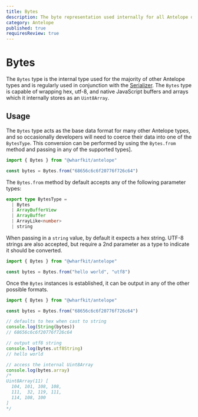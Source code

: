 ```yaml
---
title: Bytes
description: The byte representation used internally for all Antelope data types and serialization
category: Antelope
published: true
requiresReview: true
---
```


# Bytes

The `Bytes` type is the internal type used for the majority of other Antelope types and is regularly used in conjunction with the [Serializer](/docs/antelope/serializer). The `Bytes` type is capable of wrapping hex, utf-8, and native JavaScript buffers and arrays which it internally stores as an `Uint8Array`.

## Usage

The `Bytes` type acts as the base data format for many other Antelope types, and so occasionally developers will need to coerce their data into one of the `BytesType`. This conversion can be performed by using the `Bytes.from` method and passing in any of the supported types].

```ts
import { Bytes } from "@wharfkit/antelope"

const bytes = Bytes.from("68656c6c6f20776f726c64")
```

The `Bytes.from` method by default accepts any of the following parameter types:

```ts
export type BytesType =
  | Bytes
  | ArrayBufferView
  | ArrayBuffer
  | ArrayLike<number>
  | string
```

When passing in a `string` value, by default it expects a hex string. UTF-8 strings are also accepted, but require a 2nd parameter as a type to indicate it should be converted.

```ts
import { Bytes } from "@wharfkit/antelope"

const bytes = Bytes.from("hello world", "utf8")
```

Once the `Bytes` instances is established, it can be output in any of the other possible formats.

```ts
import { Bytes } from "@wharfkit/antelope"

const bytes = Bytes.from("68656c6c6f20776f726c64")

// defaults to hex when cast to string
console.log(String(bytes))
// 68656c6c6f20776f726c64

// output utf8 string
console.log(bytes.utf8String)
// hello world

// access the internal Uint8Array
console.log(bytes.array)
/*
Uint8Array(11) [
  104, 101, 108, 108,
  111,  32, 119, 111,
  114, 108, 100
]
*/
```

##
